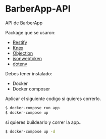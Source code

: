 # BarberApp-API
API de BarberApp

Package que se usaron:
* [Restify]
* [Knex]
* [Objection]
* [jsonwebtoken]
* [dotenv]

Debes tener instalado:

* Docker
* Docker composer

Aplicar el siguiente codigo si quieres correrlo.

```sh
$ docker-compose run app
$ docker-compose up
```

si quieres buildearlo y correr la app..

```sh
$ docker-compose up -d
```

[Restify]: <https://github.com/restify/node-restify>
[Knex]: <https://github.com/knex/knex>
[Objection]: <https://github.com/Vincit/objection.js>
[jsonwebtoken]: <https://github.com/auth0/node-jsonwebtoken>
[dotenv]: <https://github.com/motdotla/dotenv>
